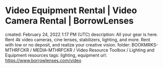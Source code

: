 # Video Equipment Rental | Video Camera Rental | BorrowLenses

created: February 24, 2022 1:17 PM (UTC)
description: All your gear is here. Rent 4k video cameras, cine lenses, stabilizers, lighting, and more. Rent with low or no deposit, and realize your creative vision.
folder: BOOKMRKS-MTHRFCKR / MEDIA-MTHRFCKR / Video Resource Toolbox / Lighting and Equipment resources
tags: lighting, equipment
url: https://www.borrowlenses.com/video